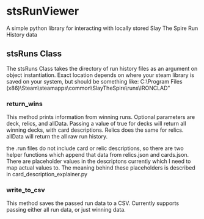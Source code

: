 # stsRunViewer

A simple python library for interacting with locally stored Slay The Spire Run History data

## stsRuns Class

The stsRuns Class takes the directory of run history files as an argument on object instantiation. Exact location depends on where your steam library is saved on your system, but should be something like:
C:\Program Files (x86)\Steam\steamapps\common\SlayTheSpire\runs\IRONCLAD"

###  return_wins

This method prints information from winning runs. Optional parameters are deck, relics, and allData. Passing a value of true for decks will return all winning decks, with card descriptions. Relics does the same for relics. allData will return the all raw run history. 

the .run files do not include card or relic descriptions, so there are two helper functions which append that data from relics.json and cards.json. There are placeholder values in the descriptons currently which I need to map actual values to. The meaning behind these placeholders is described in card_description_explainer.py

### write_to_csv

This method saves the passed run data to a CSV. Currently supports passing either all run data, or just winning data.